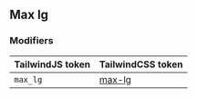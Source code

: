 ## Max lg


### Modifiers

| TailwindJS token | TailwindCSS token |
| ----- | ----- |
| `max_lg` | [max-lg](https://tailwindcss.com/docs/hover-focus-and-other-states#responsive-breakpoints) |
